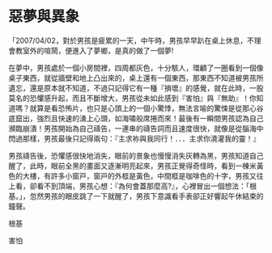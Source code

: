 # 惡夢與異象

「2007/04/02，對於男孩是疲累的一天，中午時，男孩早早趴在桌上休息，不理會教室外的喧鬧，便進入了夢鄉，是真的做了一個夢!

在夢中，男孩處於一個小房間裡，四周都灰色，十分駭人，環顧了一圈看到一個像桌子東西，就從牆壁和地上凸出來的，桌上還有一個東西，那東西不知道被男孩所遺忘，還是原本就不知道，不過只記得它有一種『損壞』的感覺，就在此時，一股莫名的恐懼感升起，而且不斷增大，男孩從未如此感到『害怕』與『無助』！你知道嗎？就算是看恐怖片，也只是心頭上的一個小驚悸，無法言喻的驚悚是從那心谷底竄出，強烈且快速的湧上心頭，如海嘯般席捲而來！最後有一瞬間男孩認為自己瀕臨崩潰！男孩開始為自己禱告，一連串的禱告詞而且速度很快，就像是從腦海中閃過那樣，男孩最後只記得兩句：『主求祢與我同行！．．．主求你澆灌我的靈！』

男孩禱告後，恐懼感很快地消失，眼前的景象也慢慢消失灰轉為黑，男孩知道自己醒了，此時，眼前全黑的畫面又逐漸明亮起來，男孩正覺得奇怪時，看到一棟米黃色的大樓，有許多小窗⼾，窗⼾的外框是黃色，中間框是咖啡色的十字，男孩又往上看，卻看不到頂端，男孩心想：『為何會蓋那麼高?』，心裡冒出一個想法：「根基。」，忽然男孩的眼皮跳了一下就醒了，男孩下意識看手表卻正好響起午休結束的鐘聲。

根基

害怕